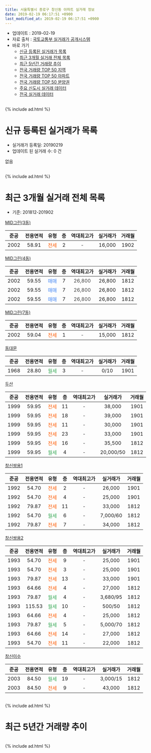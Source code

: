 ```yaml
---
title: 서울특별시 종로구 창신동 아파트 실거래 정보
date: 2019-02-19 06:17:51 +0900
last_modified_at: 2019-02-19 06:17:51 +0900
---
```


* 업데이트 : 2019-02-19
* 자료 출처 : [국토교통부 실거래가 공개시스템](http://rt.molit.go.kr)
* 바로 가기
    * [신규 등록된 실거래가 목록](#신규-등록된-실거래가-목록)
    * [최근 3개월 실거래 전체 목록](#최근-3개월-실거래-전체-목록)
    * [최근 5년간 거래량 추이](#최근-5년간-거래량-추이)
    * [전국 거래량 TOP 50 지역](https://inasie.github.io/apt-trade-info/최근-3개월-전국에서-가장-거래가-많이-발생한-지역)
    * [전국 거래량 TOP 50 아파트](https://inasie.github.io/apt-trade-info/최근-3개월-전국에서-가장-거래가-많이-발생한-아파트)
    * [전국 거래량 TOP 50 분양권](https://inasie.github.io/apt-trade-info/최근-3개월-전국에서-가장-거래가-많이-발생한-분양권)
    * [주요 신도시 실거래 데이터](https://inasie.github.io/apt-trade-info/주요-신도시)
    * [전국 실거래 데이터](https://inasie.github.io/apt-trade-info/전국)
<br>
{% include ad.html %}
<br>

# 신규 등록된 실거래가 목록
* 실거래가 등록일: 20190219
* 업데이트 된 실거래 수: 0 건

없음

<br>
{% include ad.html %}
<br>

# 최근 3개월 실거래 전체 목록
* 기준: 201812-201902


[MID그린(3동)](https://search.naver.com/search.naver?query=%EC%84%9C%EC%9A%B8%ED%8A%B9%EB%B3%84%EC%8B%9C+%EC%A2%85%EB%A1%9C%EA%B5%AC+%EC%B0%BD%EC%8B%A0%EB%8F%99+MID%EA%B7%B8%EB%A6%B0%283%EB%8F%99%29)

|준공|전용면적|유형|층|역대최고가|실거래가|거래월|
|:---:|:---:|:---:|:---:|:---:|:---:|:---:|
|2002|58.91|<span style="color:#ff5a00">전세</span>|2|<span style="color:#444444">-</span>|16,000|1902|

[MID그린(4동)](https://search.naver.com/search.naver?query=%EC%84%9C%EC%9A%B8%ED%8A%B9%EB%B3%84%EC%8B%9C+%EC%A2%85%EB%A1%9C%EA%B5%AC+%EC%B0%BD%EC%8B%A0%EB%8F%99+MID%EA%B7%B8%EB%A6%B0%284%EB%8F%99%29)

|준공|전용면적|유형|층|역대최고가|실거래가|거래월|
|:---:|:---:|:---:|:---:|:---:|:---:|:---:|
|2002|59.55|<span style="color:#4285f3">매매</span>|7|<span style="color:#444444">26,800</span>|26,800|1812|
|2002|59.55|<span style="color:#4285f3">매매</span>|7|<span style="color:#444444">26,800</span>|26,800|1812|
|2002|59.55|<span style="color:#4285f3">매매</span>|7|<span style="color:#444444">26,800</span>|26,800|1812|

[MID그린(7동)](https://search.naver.com/search.naver?query=%EC%84%9C%EC%9A%B8%ED%8A%B9%EB%B3%84%EC%8B%9C+%EC%A2%85%EB%A1%9C%EA%B5%AC+%EC%B0%BD%EC%8B%A0%EB%8F%99+MID%EA%B7%B8%EB%A6%B0%287%EB%8F%99%29)

|준공|전용면적|유형|층|역대최고가|실거래가|거래월|
|:---:|:---:|:---:|:---:|:---:|:---:|:---:|
|2002|59.04|<span style="color:#ff5a00">전세</span>|1|<span style="color:#444444">-</span>|15,000|1812|

[동대문](https://search.naver.com/search.naver?query=%EC%84%9C%EC%9A%B8%ED%8A%B9%EB%B3%84%EC%8B%9C+%EC%A2%85%EB%A1%9C%EA%B5%AC+%EC%B0%BD%EC%8B%A0%EB%8F%99+%EB%8F%99%EB%8C%80%EB%AC%B8)

|준공|전용면적|유형|층|역대최고가|실거래가|거래월|
|:---:|:---:|:---:|:---:|:---:|:---:|:---:|
|1968|28.80|<span style="color:#34a853">월세</span>|3|<span style="color:#444444">-</span>|0/10|1901|

[두산](https://search.naver.com/search.naver?query=%EC%84%9C%EC%9A%B8%ED%8A%B9%EB%B3%84%EC%8B%9C+%EC%A2%85%EB%A1%9C%EA%B5%AC+%EC%B0%BD%EC%8B%A0%EB%8F%99+%EB%91%90%EC%82%B0)

|준공|전용면적|유형|층|역대최고가|실거래가|거래월|
|:---:|:---:|:---:|:---:|:---:|:---:|:---:|
|1999|59.95|<span style="color:#ff5a00">전세</span>|11|<span style="color:#444444">-</span>|38,000|1901|
|1999|59.95|<span style="color:#ff5a00">전세</span>|18|<span style="color:#444444">-</span>|39,000|1901|
|1999|59.95|<span style="color:#ff5a00">전세</span>|11|<span style="color:#444444">-</span>|30,000|1901|
|1999|59.95|<span style="color:#ff5a00">전세</span>|23|<span style="color:#444444">-</span>|33,000|1901|
|1999|59.95|<span style="color:#ff5a00">전세</span>|16|<span style="color:#444444">-</span>|35,500|1812|
|1999|59.95|<span style="color:#34a853">월세</span>|4|<span style="color:#444444">-</span>|20,000/50|1812|

[창신쌍용1](https://search.naver.com/search.naver?query=%EC%84%9C%EC%9A%B8%ED%8A%B9%EB%B3%84%EC%8B%9C+%EC%A2%85%EB%A1%9C%EA%B5%AC+%EC%B0%BD%EC%8B%A0%EB%8F%99+%EC%B0%BD%EC%8B%A0%EC%8C%8D%EC%9A%A91)

|준공|전용면적|유형|층|역대최고가|실거래가|거래월|
|:---:|:---:|:---:|:---:|:---:|:---:|:---:|
|1992|54.70|<span style="color:#ff5a00">전세</span>|2|<span style="color:#444444">-</span>|26,000|1901|
|1992|54.70|<span style="color:#ff5a00">전세</span>|4|<span style="color:#444444">-</span>|25,000|1901|
|1992|79.87|<span style="color:#ff5a00">전세</span>|11|<span style="color:#444444">-</span>|33,000|1812|
|1992|54.70|<span style="color:#34a853">월세</span>|6|<span style="color:#444444">-</span>|7,000/60|1812|
|1992|79.87|<span style="color:#ff5a00">전세</span>|7|<span style="color:#444444">-</span>|34,000|1812|

[창신쌍용2](https://search.naver.com/search.naver?query=%EC%84%9C%EC%9A%B8%ED%8A%B9%EB%B3%84%EC%8B%9C+%EC%A2%85%EB%A1%9C%EA%B5%AC+%EC%B0%BD%EC%8B%A0%EB%8F%99+%EC%B0%BD%EC%8B%A0%EC%8C%8D%EC%9A%A92)

|준공|전용면적|유형|층|역대최고가|실거래가|거래월|
|:---:|:---:|:---:|:---:|:---:|:---:|:---:|
|1993|54.70|<span style="color:#ff5a00">전세</span>|9|<span style="color:#444444">-</span>|25,000|1901|
|1993|54.70|<span style="color:#ff5a00">전세</span>|3|<span style="color:#444444">-</span>|25,000|1901|
|1993|79.87|<span style="color:#ff5a00">전세</span>|13|<span style="color:#444444">-</span>|33,000|1901|
|1993|64.66|<span style="color:#ff5a00">전세</span>|4|<span style="color:#444444">-</span>|27,000|1812|
|1993|79.87|<span style="color:#34a853">월세</span>|4|<span style="color:#444444">-</span>|3,680/95|1812|
|1993|115.53|<span style="color:#34a853">월세</span>|10|<span style="color:#444444">-</span>|500/50|1812|
|1993|64.66|<span style="color:#ff5a00">전세</span>|4|<span style="color:#444444">-</span>|25,000|1812|
|1993|79.87|<span style="color:#34a853">월세</span>|5|<span style="color:#444444">-</span>|5,000/70|1812|
|1993|64.66|<span style="color:#ff5a00">전세</span>|14|<span style="color:#444444">-</span>|27,000|1812|
|1993|54.70|<span style="color:#ff5a00">전세</span>|11|<span style="color:#444444">-</span>|22,000|1812|

[창신이수](https://search.naver.com/search.naver?query=%EC%84%9C%EC%9A%B8%ED%8A%B9%EB%B3%84%EC%8B%9C+%EC%A2%85%EB%A1%9C%EA%B5%AC+%EC%B0%BD%EC%8B%A0%EB%8F%99+%EC%B0%BD%EC%8B%A0%EC%9D%B4%EC%88%98)

|준공|전용면적|유형|층|역대최고가|실거래가|거래월|
|:---:|:---:|:---:|:---:|:---:|:---:|:---:|
|2003|84.50|<span style="color:#34a853">월세</span>|19|<span style="color:#444444">-</span>|3,000/15|1812|
|2003|84.50|<span style="color:#ff5a00">전세</span>|9|<span style="color:#444444">-</span>|43,000|1812|


<br>
{% include ad.html %}
<br>

# 최근 5년간 거래량 추이


<div style="width:100%;">
    <canvas id="deal_progress" height="200"></canvas>
</div>

<script>
new Chart(document.getElementById("deal_progress"), {
    type: 'line',
    data: {
        labels: ['201402','201403','201404','201405','201406','201407','201408','201409','201410','201411','201412','201501','201502','201503','201504','201505','201506','201507','201508','201509','201510','201511','201512','201601','201602','201603','201604','201605','201606','201607','201608','201609','201610','201611','201612','201701','201702','201703','201704','201705','201706','201707','201708','201709','201710','201711','201712','201801','201802','201803','201804','201805','201806','201807','201808','201809','201810','201811','201812','201901','201902'],
        datasets: [{
            label: '매매',
            pointRadius: 1,
            data: [18, 16, 16, 6, 10, 12, 22, 29, 21, 19, 13, 20, 26, 27, 19, 20, 14, 15, 18, 22, 16, 13, 12, 8, 16, 15, 19, 15, 30, 28, 19, 19, 24, 11, 8, 7, 15, 14, 14, 28, 20, 31, 17, 10, 10, 10, 15, 17, 24, 16, 5, 17, 14, 13, 23, 13, 9, 11, 3, 0, 0],
            borderColor: "rgba(255, 201, 14, 1)",
            backgroundColor: "rgba(255, 201, 14, 0.5)",
            fill: false,
            lineTension: 0
        },{
            label: '전월세',
            pointRadius: 1,
            data: [22, 25, 25, 18, 15, 13, 23, 18, 31, 18, 21, 21, 14, 23, 26, 23, 12, 12, 9, 12, 20, 17, 17, 22, 24, 20, 23, 21, 16, 18, 15, 24, 31, 18, 24, 15, 24, 22, 13, 16, 17, 17, 16, 13, 9, 15, 11, 22, 17, 29, 17, 9, 13, 17, 21, 19, 29, 16, 15, 10, 1],
            borderColor: "rgba(0, 141, 185, 1)",
            backgroundColor: "rgba(0, 141, 185, 0.5)",
            fill: false,
            lineTension: 0
        }
        ]
    },
    options: {
        responsive: true,
        title: {
            display: false
        },
        tooltips: {
            mode: 'index',
            intersect: false
        },
        hover: {
            mode: 'nearest',
            intersect: true
        },
        scales: {
            xAxes: [{
                display: true,
                scaleLabel: {
                    display: true,
                    labelString: '년/월'
                }
            }],
            yAxes: [{
                display: true,
                ticks: {
                    suggestedMin: 0,
                },
                scaleLabel: {
                    display: true,
                    labelString: '실거래 수'
                }
            }]
        }
    }
});

</script>


<br>
{% include ad.html %}
<br>

